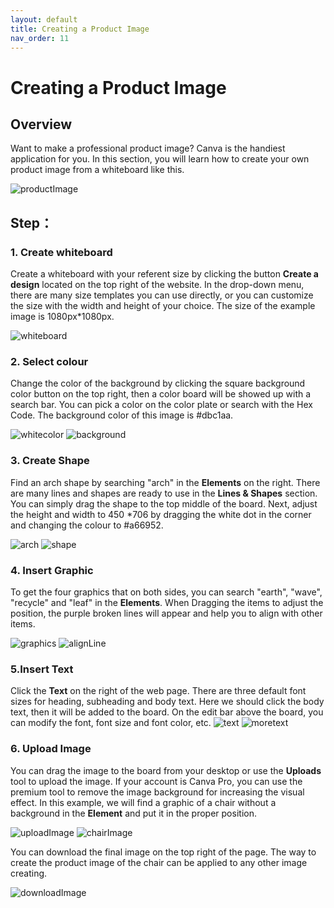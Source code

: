 ```yaml
---
layout: default
title: Creating a Product Image
nav_order: 11
---
```


# Creating a Product Image


## Overview

Want to make a professional product image? Canva is the handiest application for you. In this section, you will learn how to create your own product image from a whiteboard like this.

![productImage](https://github.com/yoyochen68/Ryan-Yoyo/blob/gh-pages/assets/images/productImage.png?raw=true)

  

## Step：

### 1. Create whiteboard

Create a whiteboard with your referent size by clicking the button **Create a design** located on the top right of the website. In the drop-down menu, there are many size templates you can use directly, or you can customize the size with the width and height of your choice. The size of the example image is 1080px*1080px.

![whiteboard](https://github.com/yoyochen68/Ryan-Yoyo/blob/gh-pages/assets/images/whiteboard.png?raw=true)


### 2. Select colour

Change the color of the background by clicking the square background color button on the top right, then a color board will be showed up with a search bar. You can pick a color on the color plate or search with the Hex Code. The background color of this image is #dbc1aa.


![whitecolor](https://github.com/yoyochen68/Ryan-Yoyo/blob/gh-pages/assets/images/whiteColor.png?raw=true)
![background](https://github.com/yoyochen68/Ryan-Yoyo/blob/gh-pages/assets/images/background.png?raw=true)


### 3. Create Shape

Find an arch shape by searching "arch" in the **Elements** on the right. There are many lines and shapes are ready to use in the **Lines & Shapes** section. You can simply drag the shape to the top middle of the board. Next, adjust the height and width to 450 *706 by dragging the white dot in the corner and changing the colour to #a66952.

![arch](https://github.com/yoyochen68/Ryan-Yoyo/blob/gh-pages/assets/images/arch.png?raw=true)
![shape](https://github.com/yoyochen68/Ryan-Yoyo/blob/gh-pages/assets/images/shape.png?raw=true)

### 4. Insert Graphic

To get the four graphics that on both sides, you can search "earth", "wave", "recycle" and "leaf" in the **Elements**. When Dragging the items to adjust the position, the purple broken lines will appear and help you to align with other items.

![graphics](https://github.com/yoyochen68/Ryan-Yoyo/blob/gh-pages/assets/images/graphics.png?raw=true)
![alignLine](https://github.com/yoyochen68/Ryan-Yoyo/blob/gh-pages/assets/images/alignLine.png?raw=true)


### 5.Insert Text

Click the **Text** on the right of the web page. There are three default font sizes for heading, subheading and body text. Here we should click the body text, then it will be added to the board. On the edit bar above the board, you can modify the font, font size and font color, etc.
![text](https://github.com/yoyochen68/Ryan-Yoyo/blob/gh-pages/assets/images/text.png?raw=true)
![moretext](https://github.com/yoyochen68/Ryan-Yoyo/blob/gh-pages/assets/images/moretext.png?raw=true)
  

### 6. Upload Image

You can drag the image to the board from your desktop or use the **Uploads** tool to upload the image. If your account is Canva Pro, you can use the premium tool to remove the image background for increasing the visual effect. In this example, we will find a graphic of a chair without a background in the **Element** and put it in the proper position.

![uploadImage](https://github.com/yoyochen68/Ryan-Yoyo/blob/gh-pages/assets/images/uploadImage.png?raw=true)
![chairImage](https://github.com/yoyochen68/Ryan-Yoyo/blob/gh-pages/assets/images/chairImage.png?raw=true)

You can download the final image on the top right of the page.
The way to create the product image of the chair can be applied to any other image creating.

![downloadImage](https://github.com/yoyochen68/Ryan-Yoyo/blob/gh-pages/assets/images/download.png?raw=true)

